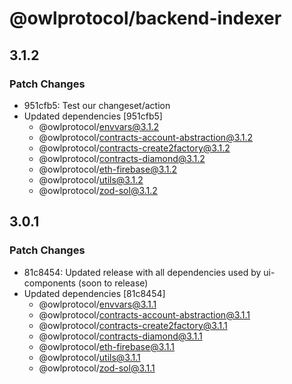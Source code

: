 # @owlprotocol/backend-indexer

## 3.1.2

### Patch Changes

-   951cfb5: Test our changeset/action
-   Updated dependencies [951cfb5]
    -   @owlprotocol/envvars@3.1.2
    -   @owlprotocol/contracts-account-abstraction@3.1.2
    -   @owlprotocol/contracts-create2factory@3.1.2
    -   @owlprotocol/contracts-diamond@3.1.2
    -   @owlprotocol/eth-firebase@3.1.2
    -   @owlprotocol/utils@3.1.2
    -   @owlprotocol/zod-sol@3.1.2

## 3.0.1

### Patch Changes

-   81c8454: Updated release with all dependencies used by ui-components (soon to release)
-   Updated dependencies [81c8454]
    -   @owlprotocol/envvars@3.1.1
    -   @owlprotocol/contracts-account-abstraction@3.1.1
    -   @owlprotocol/contracts-create2factory@3.1.1
    -   @owlprotocol/contracts-diamond@3.1.1
    -   @owlprotocol/eth-firebase@3.1.1
    -   @owlprotocol/utils@3.1.1
    -   @owlprotocol/zod-sol@3.1.1
